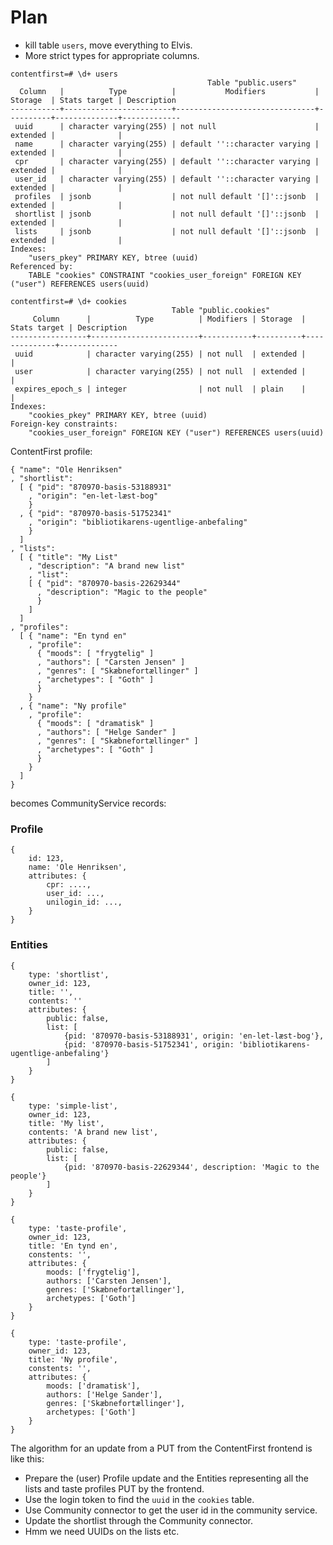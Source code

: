 # Plan

- kill table `users`, move everything to Elvis.
- More strict types for appropriate columns.

```
contentfirst=# \d+ users
                                            Table "public.users"
  Column   |          Type          |           Modifiers           | Storage  | Stats target | Description 
-----------+------------------------+-------------------------------+----------+--------------+-------------
 uuid      | character varying(255) | not null                      | extended |              | 
 name      | character varying(255) | default ''::character varying | extended |              | 
 cpr       | character varying(255) | default ''::character varying | extended |              | 
 user_id   | character varying(255) | default ''::character varying | extended |              | 
 profiles  | jsonb                  | not null default '[]'::jsonb  | extended |              | 
 shortlist | jsonb                  | not null default '[]'::jsonb  | extended |              | 
 lists     | jsonb                  | not null default '[]'::jsonb  | extended |              | 
Indexes:
    "users_pkey" PRIMARY KEY, btree (uuid)
Referenced by:
    TABLE "cookies" CONSTRAINT "cookies_user_foreign" FOREIGN KEY ("user") REFERENCES users(uuid)

contentfirst=# \d+ cookies
                                    Table "public.cookies"
     Column      |          Type          | Modifiers | Storage  | Stats target | Description 
-----------------+------------------------+-----------+----------+--------------+-------------
 uuid            | character varying(255) | not null  | extended |              | 
 user            | character varying(255) | not null  | extended |              | 
 expires_epoch_s | integer                | not null  | plain    |              | 
Indexes:
    "cookies_pkey" PRIMARY KEY, btree (uuid)
Foreign-key constraints:
    "cookies_user_foreign" FOREIGN KEY ("user") REFERENCES users(uuid)

```


ContentFirst profile:

    { "name": "Ole Henriksen"
    , "shortlist":
      [ { "pid": "870970-basis-53188931"
        , "origin": "en-let-læst-bog"
        }
      , { "pid": "870970-basis-51752341"
        , "origin": "bibliotikarens-ugentlige-anbefaling"
        }
      ]
    , "lists":
      [ { "title": "My List"
        , "description": "A brand new list"
        , "list":
        [ { "pid": "870970-basis-22629344"
          , "description": "Magic to the people"
          }
        ] 
      ]
    , "profiles":
      [ { "name": "En tynd en"
        , "profile":
          { "moods": [ "frygtelig" ]
          , "authors": [ "Carsten Jensen" ]
          , "genres": [ "Skæbnefortællinger" ]
          , "archetypes": [ "Goth" ]
          }
        }
      , { "name": "Ny profile"
        , "profile":
          { "moods": [ "dramatisk" ]
          , "authors": [ "Helge Sander" ]
          , "genres": [ "Skæbnefortællinger" ]
          , "archetypes": [ "Goth" ]
          }
        }
      ]
    }

becomes CommunityService records:

### Profile

    {
        id: 123,
        name: 'Ole Henriksen',
        attributes: {
            cpr: ....,
            user_id: ...,
            unilogin_id: ...,
        }
    }

### Entities

    {
        type: 'shortlist',
        owner_id: 123,
        title: '',
        contents: ''
        attributes: {
            public: false,
            list: [
                {pid: '870970-basis-53188931', origin: 'en-let-læst-bog'},
                {pid: '870970-basis-51752341', origin: 'bibliotikarens-ugentlige-anbefaling'}
            ]
        }
    }

    { 
        type: 'simple-list',
        owner_id: 123,
        title: 'My list',
        contents: 'A brand new list',
        attributes: {
            public: false,
            list: [
                {pid: '870970-basis-22629344', description: 'Magic to the people'}
            ]
        }
    }

    {
        type: 'taste-profile',
        owner_id: 123,
        title: 'En tynd en',
        constents: '',
        attributes: {
            moods: ['frygtelig'],
            authors: ['Carsten Jensen'],
            genres: ['Skæbnefortællinger'],
            archetypes: ['Goth']
        }
    }

    {
        type: 'taste-profile',
        owner_id: 123,
        title: 'Ny profile',
        constents: '',
        attributes: {
            moods: ['dramatisk'],
            authors: ['Helge Sander'],
            genres: ['Skæbnefortællinger'],
            archetypes: ['Goth']
        }
    }

The algorithm for an update from a PUT from the ContentFirst frontend is like this:
- Prepare the (user) Profile update and the Entities representing all the lists and taste profiles PUT by the frontend.
- Use the login token to find the `uuid` in the `cookies` table.
- Use Community connector to get the user id in the community service.
- Update the shortlist through the Community connector.
- Hmm we need UUIDs on the lists etc. 
















